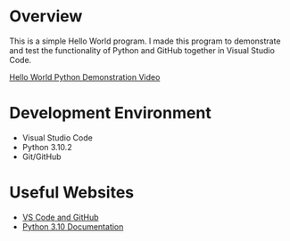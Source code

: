 # Overview

This is a simple Hello World program. I made this program to demonstrate and test the functionality of Python and GitHub together in Visual Studio Code.

[Hello World Python Demonstration Video](https://youtu.be/k2lTlrSIRzc)

# Development Environment

* Visual Studio Code
* Python 3.10.2
* Git/GitHub

# Useful Websites

* [VS Code and GitHub](https://code.visualstudio.com/docs/sourcecontrol/overview)
* [Python 3.10 Documentation](https://docs.python.org/3.10/)